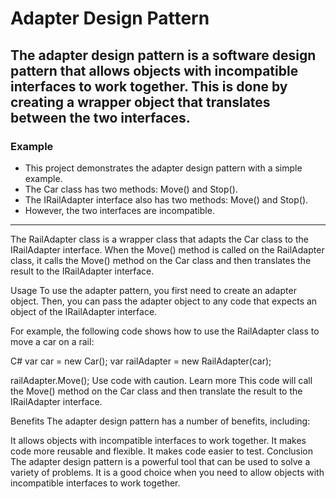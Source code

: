# Adapter Design Pattern
The adapter design pattern is a software design pattern that allows objects with incompatible interfaces to work together. This is done by creating a wrapper object that translates between the two interfaces.
---
### Example
- This project demonstrates the adapter design pattern with a simple example. 
- The Car class has two methods: Move() and Stop(). 
- The IRailAdapter interface also has two methods: Move() and Stop().
-  However, the two interfaces are incompatible.
---
The RailAdapter class is a wrapper class that adapts the Car class to the IRailAdapter interface. When the Move() method is called on the RailAdapter class, it calls the Move() method on the Car class and then translates the result to the IRailAdapter interface.

Usage
To use the adapter pattern, you first need to create an adapter object. Then, you can pass the adapter object to any code that expects an object of the IRailAdapter interface.

For example, the following code shows how to use the RailAdapter class to move a car on a rail:

C#
var car = new Car();
var railAdapter = new RailAdapter(car);

railAdapter.Move();
Use code with caution. Learn more
This code will call the Move() method on the Car class and then translate the result to the IRailAdapter interface.

Benefits
The adapter design pattern has a number of benefits, including:

It allows objects with incompatible interfaces to work together.
It makes code more reusable and flexible.
It makes code easier to test.
Conclusion
The adapter design pattern is a powerful tool that can be used to solve a variety of problems. It is a good choice when you need to allow objects with incompatible interfaces to work together.